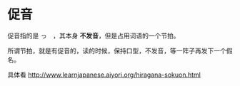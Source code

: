 # 促音

促音指的是 っ　，其本身 **不发音**，但是占用词语的一个节拍。

所谓节拍，就是有促音的，读的时候，保持口型，不发音，等一阵子再发下一个假名。

具体看 http://www.learnjapanese.aiyori.org/hiragana-sokuon.html
